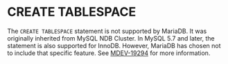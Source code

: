 # CREATE TABLESPACE

The `CREATE TABLESPACE` statement is not supported by MariaDB. It was originally inherited from MySQL NDB Cluster. In MySQL 5.7 and later, the statement is also supported for InnoDB. However, MariaDB has chosen not to include that specific feature. See [MDEV-19294](https://jira.mariadb.org/browse/MDEV-19294) for more information.
